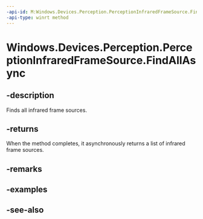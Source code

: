 ```yaml
---
-api-id: M:Windows.Devices.Perception.PerceptionInfraredFrameSource.FindAllAsync
-api-type: winrt method
---
```


<!-- Method syntax
public Windows.Foundation.IAsyncOperation<Windows.Foundation.Collections.IVectorView<Windows.Devices.Perception.PerceptionInfraredFrameSource>> FindAllAsync()
-->

# Windows.Devices.Perception.PerceptionInfraredFrameSource.FindAllAsync

## -description
Finds all infrared frame sources.

## -returns
When the method completes, it asynchronously returns a list of infrared frame sources.

## -remarks

## -examples

## -see-also
